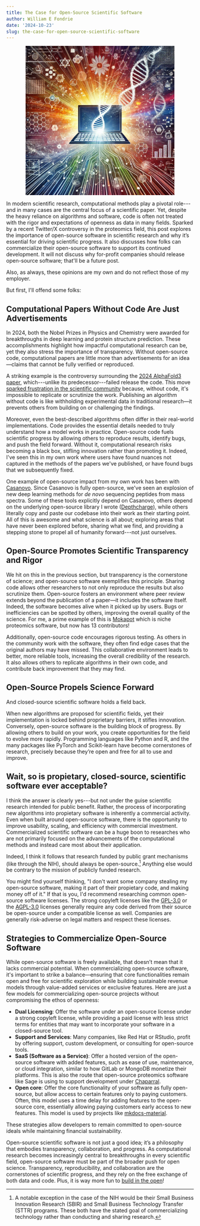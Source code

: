 ```yaml
---
title: The Case for Open-Source Scientific Software
author: William E Fondrie
date: '2024-10-23'
slug: the-case-for-open-source-scientific-software
---
```


<img src="cover.webp" alt="alt" style="max-width: 400px; display: block; margin-left: auto; margin-right: auto;">

In modern scientific research, computational methods play a pivotal role---and in many cases are the central focus of a scientific paper.
Yet, despite the heavy reliance on algorithms and software, code is often not treated with the rigor and expectations of openness as data in many fields.
Sparked by a recent Twitter/X controversy in the proteomics field, this post explores the importance of open-source software in scientific research and why it’s essential for driving scientific progress.
It also discusses how folks can commercialize their open-source software to support its continued development.
It will not discuss why for-profit companies should release open-source software; that'll be a future post.

Also, as always, these opinions are my own and do not reflect those of my employer.

But first, I'll offend some folks:

## Computational Papers Without Code Are Just Advertisements

In 2024, both the Nobel Prizes in Physics and Chemistry were awarded for breakthroughs in deep learning and protein structure prediction. 
These accomplishments highlight how impactful computational research can be, yet they also stress the importance of transparency.
Without open-source code, computational papers are little more than advertisements for an idea—claims that cannot be fully verified or reproduced.

A striking example is the controversy surrounding the [2024 AlphaFold3 paper](https://doi.org/10.1038/s41586-024-07487-w), which---unlike its predecessor---failed release the code. 
This move [sparked frustration in the scientific community](https://www.nature.com/articles/d41586-024-01463-0) because, without code, it's impossible to replicate or scrutinize the work. 
Publishing an algorithm without code is like withholding experimental data in traditional research—it prevents others from building on or challenging the findings.

Moreover, even the best-described algorithms often differ in their real-world implementations. 
Code provides the essential details needed to truly understand how a model works in practice. 
Open-source code fuels scientific progress by allowing others to reproduce results, identify bugs, and push the field forward. 
Without it, computational research risks becoming a black box, stifling innovation rather than promoting it.
Indeed, I've seen this in my own work where users have found nuances not captured in the methods of the papers we've published, or have found bugs that we subsequently fixed. 

One example of open-source impact from my own work has been with [Casanovo](https://github.com/Noble-Lab/casanovo).
Since Casanovo is fully open-source, we've seen an explosion of new deep learning methods for *de novo* sequencing peptides from mass spectra.
Some of these tools explicitly depend on Casanovo, others depend on the underlying open-source library I wrote ([Depthcharge](https://github.com/wfondrie/depthcharge)), while others literally copy and paste our codebase into their work as their starting point. 
All of this is awesome and what science is all about; exploring areas that have never been explored before, sharing what we find, and providing a stepping stone to propel all of humanity forward---not just ourselves.

## Open-Source Promotes Scientific Transparency and Rigor

We hit on this in the previous section, but transparency is the cornerstone of science; and open-source software exemplifies this principle.
Sharing code allows other researchers to not only reproduce the results but also scrutinize them.
Open-source fosters an environment where peer review extends beyond the publication of a paper—it includes the software itself.
Indeed, the software becomes alive when it picked up by users.
Bugs or inefficiencies can be spotted by others, improving the overall quality of the science.
For me, a prime example of this is [Mokapot](https://github.com/wfondrie/mokapot/) which is niche proteomics software, but now has 13 contributors!

Additionally, open-source code encourages rigorous testing.
As others in the community work with the software, they often find edge cases that the original authors may have missed.
This collaborative environment leads to better, more reliable tools, increasing the overall credibility of the research.
It also allows others to replicate algorithms in their own code, and contribute back improvement that they may find.

## Open-Source Propels Science Forward

And closed-source scientific software holds a field back.

When new algorithms are proposed for scientific fields, yet their implementation is locked behind proprietary barriers, it stifles innovation.
Conversely, open-source software is the building block of progress.
By allowing others to build on your work, you create opportunities for the field to evolve more rapidly.
Programming languages like Python and R, and the many packages like PyTorch and Scikit-learn have become cornerstones of research, precisely because they’re open and free for all to use and improve.

## Wait, so is propietary, closed-source, scientific software ever acceptable?

I think the answer is clearly yes---but not under the guise scientific research intended for public benefit.
Rather, the process of incorporating new algorithms into propietary software is inherently a commercial activity.
Even when built around open-source software, there is the opportunity to improve usability, scaling, and efficiency with commercial investment.
Commercialized scientific software can be a huge boon to researches who are not primarily focused on the advancements of the computational methods and instead care most about their application.

Indeed, I think it follows that research funded by public grant mechanisms (like through the NIH), should always be open-source.[^1] 
Anything else would be contrary to the mission of publicly funded research.

[^1]: A notable exception in the case of the NIH would be their Small Business Innovation Research (SBIR) and Small Business Technology Transfer (STTR) programs. 
    These both have the stated goal of commercializing technology rather than conducting and sharing research.

You might find yourself thinking, "I don't want some company stealing my open-source software, making it part of their propietary code, and making money off of it." 
If that is you, I'd recommend researching common open-source software licenses. 
The strong copyleft licenses like the [GPL-3.0](https://www.gnu.org/licenses/gpl-3.0.html) or the [AGPL-3.0](https://www.gnu.org/licenses/agpl-3.0.en.html) licenses generally require any code derived from their source be open-source under a compatible license as well.
Companies are generally risk-adverse on legal matters and respect these licenses.


## Strategies to Commercialize Open-Source Software

While open-source software is freely available, that doesn’t mean that it lacks commercial potential.
When commercializing open-source software, it's important to strike a balance—ensuring that core functionalities remain open and free for scientific exploration while building sustainable revenue models through value-added services or exclusive features.
Here are just a few models for commercializing open-source projects without compromising the ethos of openness:

- **Dual Licensing**: Offer the software under an open-source license under a strong copyleft license, while providing a paid license with less strict terms for entities that may want to incorporate your software in a closed-source tool.
- **Support and Services**: Many companies, like Red Hat or RStudio, profit by offering support, custom development, or consulting for open-source tools.
- **SaaS (Software as a Service)**: Offer a hosted version of the open-source software with added features, such as ease of use, maintenance, or cloud integration, similar to how GitLab or MongoDB monetize their platforms.
  This is also the route that open-source proteomics software like Sage is using to support development under [Chaparral](https://www.chaparral.ai/).
- **Open core**: Offer the core functionality of your software as fully open-source, but allow access to certain features only to paying customers. Often, this model uses a time delay for adding features to the open-source core, essentially allowing paying customers early access to new features. This model is used by projects like [mkdocs-material](https://github.com/squidfunk/mkdocs-material).

These strategies allow developers to remain committed to open-source ideals while maintaining financial sustainability.

Open-source scientific software is not just a good idea; it’s a philosophy that embodies transparency, collaboration, and progress.
As computational research becomes increasingly central to breakthroughs in every scientific field, open-source software must be part of the broader push for open science. 
Transparency, reproducibility, and collaboration are the cornerstones of scientific progress, and they rely on the free exchange of both data and code.
Plus, it is way more fun to [build in the open](https://youtu.be/th79W4rv67g?si=jo6P2GVu3AwZVjvl)!

